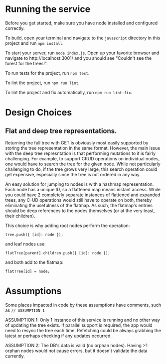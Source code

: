 # Running the service

Before you get started, make sure you have node installed and configured correctly. 

To build, open your terminal and navigate to the `javascript` directory in this project and run `npm install`.

To start your server, run `node index.js`.  Open up your favorite browser and navigate to http://localhost:3001/ and you should see "Couldn't see the forest for the trees!".

To run tests for the project, run `npm test`.

To lint the project, run `npm run lint`.

To lint the project and fix automatically, run `npm run lint-fix`.

# Design Choices

## Flat and deep tree representations.

Returning the full tree with GET is obviously most easily supported by storing the tree representation in the same format. However, the main issue with the deep tree represntation is that performing mutations to it is fairly challenging. For example, to support CRUD operations on individual nodes, one would have to search the tree for the given node. While not particularly challenging to do, if the tree grows very large, this search operation could get expensive, especially since the tree is not ordered in any way.

An easy solution for jumping to nodes is with a hashmap representation. Each node has a unique ID, so a flattened map means instant access. While you could have 2 completely separate instances of flattened and expanded trees, any C-UD operations would still have to operate on both, thereby eliminating the usefulness of the flatmap. As such, the flatmap's entries should be deep references to the nodes themselves (or at the very least, their children).

This choice is why adding root nodes perform the operation:

`tree.push({ [id]: node });`

and leaf nodes use:

`flatTree[parent].children.push({ [id]: node });`

and both add to the flatmap:

`flatTree[id] = node;`

# Assumptions

Some places impacted in code by these assumptions have comments, such as `// ASSUMPTION 1`

ASSUMPTION 1: Only 1 instance of this service is running and no other way of updating the tree exists. If parallel support is required, the app would need to resync the tree each time. Refetching could be always grabbing the latest or perhaps checking if any updates occurred.

ASSUMPTION 2: The DB's data is valid (no orphan nodes). Having >1 orphan nodes would not cause errors, but it doesn't validate the data currently.